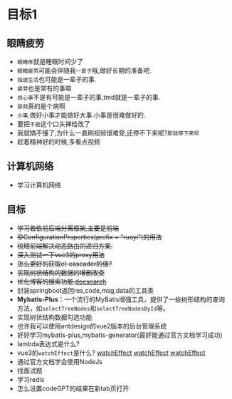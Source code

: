 # 目标1
## 眼睛疲劳
- `眼睛疼`就是睡眠时间少了
- `眼睛疲劳`可能会伴随我`一辈子`哦,做好长期的准备吧.
- `独居生活`也可能是一辈子的事.
- `疲劳`也是常有的事嘛
- `烦心事`不是有可能是一辈子的事,tmd就是一辈子的事.
- `尿频`真的是个病啊
- `小事`,做好小事才能做好大事.小事是很难做好的.
- 要把`不是`这个口头禅给改了
- 我就搞不懂了,为什么一直刷视频很难受,还停不下来呢?`那就停下来呗`
- 趁着精神好的时候,多看点视频
## 计算机网络
- 学习计算机网络
## 目标
- ~~学习若依前后端分离框架,主要是前端~~
- ~~@ConfigurationProperties(prefix = "ruoyi")的用法~~
- ~~梳理前端解决动态路由的递归方案.~~
- ~~深入测试一下vue3的proxy用法~~
- ~~怎么更好的获取el-cascader的值?~~
- ~~实现树状结构的数据的增删改查~~
- ~~优化博客的搜索功能.[docsearch](https://docsearch.algolia.com/)~~
- 封装springboot返回res,code,msg,data的工具类
- **Mybatis-Plus**：一个流行的MyBatis增强工具，提供了一些树形结构的查询方法，如`selectTreeNodes`和`selectTreeNodesById`等。
- 实现树状结构数据勾选功能
- 也许我可以使用antdesign的vue2版本的后台管理系统
- 好好学习mybatis-plus,mybatis-generator(最好能通过官方文档学习成功)
- lambda表达式是什么?
- vue3的`watchEffect`是什么? [watchEffect](https://cn.vuejs.org/guide/essentials/watchers.html#callback-flush-timing) [watchEffect](https://cn.vuejs.org/guide/essentials/watchers.html#watcheffect) [watchEffect](https://cn.vuejs.org/examples/#fetching-data)
- 通过官方文档学会使用NodeJs
- 找面试题
- 学习redis
- 怎么设置codeGPT的结果在新tab页打开